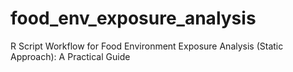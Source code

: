# food_env_exposure_analysis
R Script Workflow for Food Environment Exposure Analysis (Static Approach): A Practical Guide
